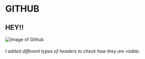 # GITHUB
## HEY!!

![Image of Github](https://encrypted-tbn0.gstatic.com/images?q=tbn:ANd9GcT9jTNzjA80BXyIo9oXcqPUcpBY2XZmyLqTXA&s)
###### I added different types of headers to check how they are visible.
